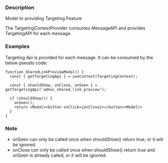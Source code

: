 ### Description
Model to providing Targeting Feature

The TargetingContextProvider consumes MessageAPI and provides TargetingAPI for each message.

### Examples
Targeting Api is provided for each message. It can be consumed by the below pseudo code:
```
function SharedLinkPreviewModal() {
  const { getTargetingApi } = useContext(TargetingContext);

  const { shouldShow, onClose, onSeen } = getTargetingApi('adhoc_shared_link_preview');

  if (shouldShow()) {
    onSeen();
    return <Modal><button onClick={onClose}></button><Model/>
  }
}
```
### Note
* onSeen can only be called once when shouldShow() return true, or it will be ignored.
* onClose can only be called once when shouldShow() return true and onSeen is already called, or it
will be ignored.
